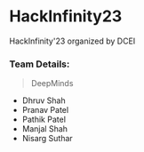 # HackInfinity23
HackInfinity'23 organized by DCEI

### Team Details:
> DeepMinds
* Dhruv Shah
* Pranav Patel
* Pathik Patel
* Manjal Shah
* Nisarg Suthar
